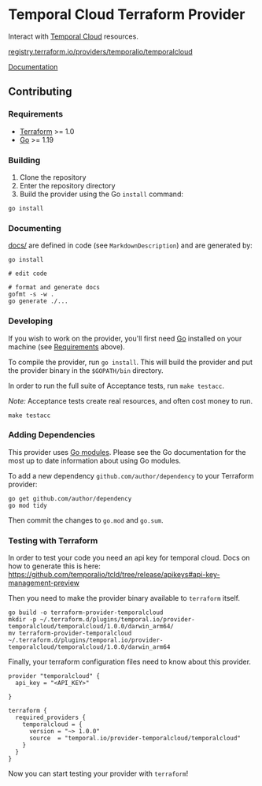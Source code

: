 # Temporal Cloud Terraform Provider

Interact with [Temporal Cloud](https://temporal.io/cloud) resources.

[registry.terraform.io/providers/temporalio/temporalcloud](https://registry.terraform.io/providers/temporalio/temporalcloud/latest)

[Documentation](https://registry.terraform.io/providers/temporalio/temporalcloud/latest/docs)

## Contributing

### Requirements

- [Terraform](https://developer.hashicorp.com/terraform/downloads) >= 1.0
- [Go](https://golang.org/doc/install) >= 1.19

### Building

1. Clone the repository
1. Enter the repository directory
1. Build the provider using the Go `install` command:

```shell
go install
```

### Documenting

[docs/](docs/) are defined in code (see `MarkdownDescription`) and are generated by:

```shell
go install

# edit code

# format and generate docs
gofmt -s -w .
go generate ./...
```

### Developing

If you wish to work on the provider, you'll first need [Go](http://www.golang.org) installed on your machine (see [Requirements](#requirements) above).

To compile the provider, run `go install`. This will build the provider and put the provider binary in the `$GOPATH/bin` directory.

In order to run the full suite of Acceptance tests, run `make testacc`.

*Note:* Acceptance tests create real resources, and often cost money to run.

```shell
make testacc
```

### Adding Dependencies

This provider uses [Go modules](https://github.com/golang/go/wiki/Modules).
Please see the Go documentation for the most up to date information about using Go modules.

To add a new dependency `github.com/author/dependency` to your Terraform provider:

```shell
go get github.com/author/dependency
go mod tidy
```

Then commit the changes to `go.mod` and `go.sum`.

### Testing with Terraform

In order to test your code you need an api key for temporal cloud. Docs on how to generate this is here:
https://github.com/temporalio/tcld/tree/release/apikeys#api-key-management-preview

Then you need to make the provider binary available to `terraform` itself.

```
go build -o terraform-provider-temporalcloud
mkdir -p ~/.terraform.d/plugins/temporal.io/provider-temporalcloud/temporalcloud/1.0.0/darwin_arm64/
mv terraform-provider-temporalcloud ~/.terraform.d/plugins/temporal.io/provider-temporalcloud/temporalcloud/1.0.0/darwin_arm64
```

Finally, your terraform configuration files need to know about this provider.

```
provider "temporalcloud" {
  api_key = "<API_KEY>"

}

terraform {
  required_providers {
    temporalcloud = {
      version = "~> 1.0.0"
      source  = "temporal.io/provider-temporalcloud/temporalcloud"
    }
  }
}
```

Now you can start testing your provider with `terraform`!